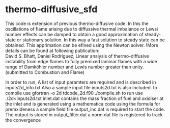 # thermo-diffusive_sfd
This code is extension of previous thermo-diffusive code. In this the oscillations of flame arising due to diffussive thermal imbalance or Lewsi number effects can be damped to obtain 
a good approximation of steady-state or stationary solution. In this way a fast solution to steady state can be obtained.
This apprimation can be efined using the Newton solver.
  !More details can be found at following publication:                                                                  
  David S. Bhatt, Daniel Rodríguez, Linear analysis of thermo-diffusive instability from edge flames to fully premixed laminar flames with a wide range of Damköhler number and Lewis number greater than unity. (submitted to Combustion and Flame)

In order to run, A list of input paramters are required and is described in inputs2d_info.txt
Also a sample input file inputs2d.txt is also included.
to compile use 
gfortran -o 2d tdcode_2d.f90
./compile.sh
to run use
./2d<inputs2d.txt
inlet.dat contains the mass fraction of fuel and oxidiser at the inlet and is generated using a mathematica code using the formula for premxideness
a sample field file output_inc.dat is required to start the code. 
The output is stored in output_filter.dat
a norm.dat file is registered to track the convergence
